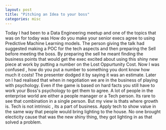 ```yaml
---
layout: post
title: "Pitching an Idea to your boss"
categories: misc
---
```


Today I had been to a Data Engineering meetup and one of the topics that was on for today was How do you make your senior execs agree to using Predictive Machine Learning models.
The person giving the talk had suggested making a POC for the tech aspects and then preparing the Sell before meeting the boss. By preparing the sell he meant finding the business points that would get the exec excited about using this shiny new piece at work by putting a number on the Lost Oppurtunity Cost. 
Now I was confused , how do you put a number to something you dont know how much it costs! The presenter dodged it by saying it was an estimate. Later on I had realised that when in negotiation we are in the business of playing with psychology. Even if the game is based on hard facts you still have to work your Boss's psychology to get them to agree. 
A lot of people in the enterprise world are either a people manager or a Tech person. Its rare to see that combination in a single person. But my view is thats where growth is. Tech is not intrinsic , its a part of business. Apply tech to show value in the same way that people would bring lighting to the house. No one brought electicity cause that was the new shiny thing, they got lighting in as that solved a problem.  
